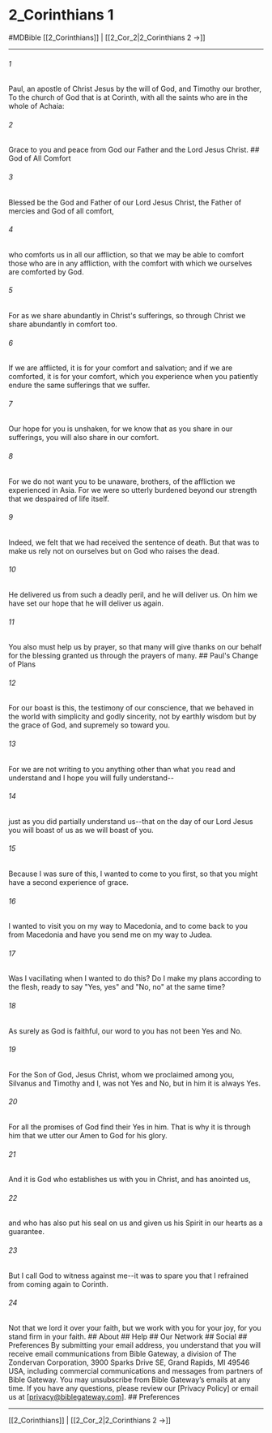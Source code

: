 # 2_Corinthians 1
#MDBible
[[2_Corinthians]] | [[2_Cor_2|2_Corinthians 2 →]]

***






###### 1 


Paul, an apostle of Christ Jesus by the will of God, and Timothy our brother, To the church of God that is at Corinth, with all the saints who are in the whole of Achaia: 





###### 2 


Grace to you and peace from God our Father and the Lord Jesus Christ. ## God of All Comfort 





###### 3 


Blessed be the God and Father of our Lord Jesus Christ, the Father of mercies and God of all comfort, 





###### 4 


who comforts us in all our affliction, so that we may be able to comfort those who are in any affliction, with the comfort with which we ourselves are comforted by God. 





###### 5 


For as we share abundantly in Christ's sufferings, so through Christ we share abundantly in comfort too. 





###### 6 


If we are afflicted, it is for your comfort and salvation; and if we are comforted, it is for your comfort, which you experience when you patiently endure the same sufferings that we suffer. 





###### 7 


Our hope for you is unshaken, for we know that as you share in our sufferings, you will also share in our comfort. 





###### 8 


For we do not want you to be unaware, brothers, of the affliction we experienced in Asia. For we were so utterly burdened beyond our strength that we despaired of life itself. 





###### 9 


Indeed, we felt that we had received the sentence of death. But that was to make us rely not on ourselves but on God who raises the dead. 





###### 10 


He delivered us from such a deadly peril, and he will deliver us. On him we have set our hope that he will deliver us again. 





###### 11 


You also must help us by prayer, so that many will give thanks on our behalf for the blessing granted us through the prayers of many. ## Paul's Change of Plans 





###### 12 


For our boast is this, the testimony of our conscience, that we behaved in the world with simplicity and godly sincerity, not by earthly wisdom but by the grace of God, and supremely so toward you. 





###### 13 


For we are not writing to you anything other than what you read and understand and I hope you will fully understand-- 





###### 14 


just as you did partially understand us--that on the day of our Lord Jesus you will boast of us as we will boast of you. 





###### 15 


Because I was sure of this, I wanted to come to you first, so that you might have a second experience of grace. 





###### 16 


I wanted to visit you on my way to Macedonia, and to come back to you from Macedonia and have you send me on my way to Judea. 





###### 17 


Was I vacillating when I wanted to do this? Do I make my plans according to the flesh, ready to say "Yes, yes" and "No, no" at the same time? 





###### 18 


As surely as God is faithful, our word to you has not been Yes and No. 





###### 19 


For the Son of God, Jesus Christ, whom we proclaimed among you, Silvanus and Timothy and I, was not Yes and No, but in him it is always Yes. 





###### 20 


For all the promises of God find their Yes in him. That is why it is through him that we utter our Amen to God for his glory. 





###### 21 


And it is God who establishes us with you in Christ, and has anointed us, 





###### 22 


and who has also put his seal on us and given us his Spirit in our hearts as a guarantee. 





###### 23 


But I call God to witness against me--it was to spare you that I refrained from coming again to Corinth. 





###### 24 


Not that we lord it over your faith, but we work with you for your joy, for you stand firm in your faith. ## About ## Help ## Our Network ## Social ## Preferences By submitting your email address, you understand that you will receive email communications from Bible Gateway, a division of The Zondervan Corporation, 3900 Sparks Drive SE, Grand Rapids, MI 49546 USA, including commercial communications and messages from partners of Bible Gateway. You may unsubscribe from Bible Gateway&rsquo;s emails at any time. If you have any questions, please review our [Privacy Policy] or email us at [privacy@biblegateway.com]. ## Preferences

***

[[2_Corinthians]] | [[2_Cor_2|2_Corinthians 2 →]]
